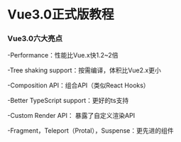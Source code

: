 # Vue3.0正式版教程



### Vue3.0六大亮点

-Performance：性能比Vue.x快1.2~2倍

-Tree shaking support：按需编译，体积比Vue2.x更小

-Composition API：组合API（类似React Hooks）

-Better TypeScript support：更好的ts支持

-Custom Render API： 暴露了自定义渲染API

-Fragment，Teleport（Protal），Suspense：更先进的组件


